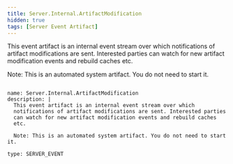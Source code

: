 ```yaml
---
title: Server.Internal.ArtifactModification
hidden: true
tags: [Server Event Artifact]
---
```


This event artifact is an internal event stream over which
notifications of artifact modifications are sent. Interested parties
can watch for new artifact modification events and rebuild caches
etc.

Note: This is an automated system artifact. You do not need to start it.


<pre><code class="language-yaml">
name: Server.Internal.ArtifactModification
description: |
  This event artifact is an internal event stream over which
  notifications of artifact modifications are sent. Interested parties
  can watch for new artifact modification events and rebuild caches
  etc.

  Note: This is an automated system artifact. You do not need to start it.

type: SERVER_EVENT

</code></pre>

